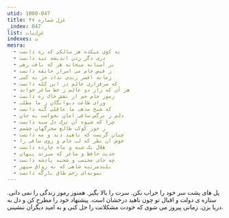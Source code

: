 ```yaml
---
utid: 1000-047
title: غزل شماره ۴۷
_index: 047
list: غزلیات
indexes: ت
mesra:
  - به کوی میکده هر سالکی که ره دانست
  - دری دگر زدن اندیشه تبه دانست
  - بر آستانه میخانه هر که یافت رهی
  - ز فیض جام می اسرار خانقه دانست
  - زمانه افسر رندی نداد جز به کسی
  - که سرفرازی عالم در این کله دانست
  - هر آن که راز دو عالم ز خط ساغر خواند
  - رموز جام جم از نقش خاک ره دانست
  - ورای طاعت دیوانگان ز ما مطلب
  - که شیخ مذهب ما عاقلی گنه دانست
  - دلم ز نرگس ساقی امان نخواست به جان
  - چرا که شیوه آن ترک دل سیه دانست
  - ز جور کوکب طالع سحرگهان چشمم
  - چنان گریست که ناهید دید و مه دانست
  - خوش آن نظر که لب جام و روی ساقی را
  - هلال یک شبه و ماه چارده دانست
  - حدیث حافظ و ساغر که می‌زند پنهان
  - چه جای محتسب و شحنه پادشه دانست
  - بلندمرتبه شاهی که نه رواق سپهر
  - نمونه‌ای زَخم طاق بارگه دانست
---
```

پل های پشت سر خود را خراب نکن. سرت را بالا بگیر. همنوز رموز زندگی را نمی دانی. ستاره ی دولت و اقبال تو چون ناهید درخشان است. پیشنهاد خود را مطرح کن و دل به دریا بزن. زمانی پیروز می شوی که خودت مشکلاتت را حل کنی و به امید دیگران ننشینی.
